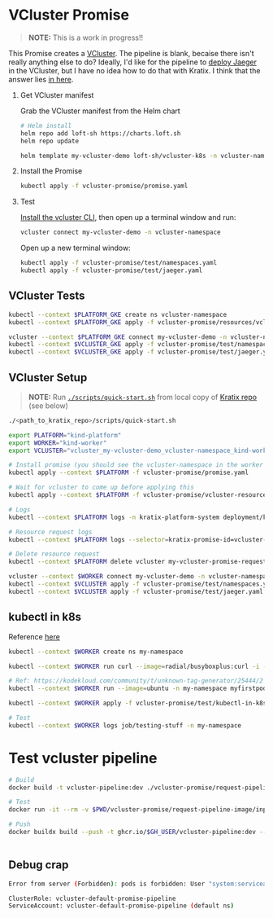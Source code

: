 # VCluster Promise

> **NOTE:** This is a work in progress!!

This Promise creates a [VCluster](https://www.vcluster.com/). The pipeline is blank, becaise there isn't really anything else to do? Ideally, I'd like for the pipeline to [deploy Jaeger](test/) in the VCluster, but I have no idea how to do that with Kratix. I think that the answer lies [in here](https://www.vcluster.com/docs/operator/external-access).


1. Get VCluster manifest

    Grab the VCluster manifest from the Helm chart

    ```bash
    # Helm install
    helm repo add loft-sh https://charts.loft.sh
    helm repo update

    helm template my-vcluster-demo loft-sh/vcluster-k8s -n vcluster-namespace > vcluster-promise/resources/vcluster.yaml
    ```

2. Install the Promise

    ```bash
    kubectl apply -f vcluster-promise/promise.yaml
    ```

3. Test

    [Install the vcluster CLI](https://www.vcluster.com/docs/getting-started/setup), then open up a terminal window and run:

    ```bash
    vcluster connect my-vcluster-demo -n vcluster-namespace
    ```

    Open up a new terminal window:

    ```bash
    kubectl apply -f vcluster-promise/test/namespaces.yaml
    kubectl apply -f vcluster-promise/test/jaeger.yaml
    ```


## VCluster Tests

```bash
kubectl --context $PLATFORM_GKE create ns vcluster-namespace
kubectl --context $PLATFORM_GKE apply -f vcluster-promise/resources/vcluster.yaml 

vcluster --context $PLATFORM_GKE connect my-vcluster-demo -n vcluster-namespace
kubectl --context $VCLUSTER_GKE apply -f vcluster-promise/test/namespaces.yaml
kubectl --context $VCLUSTER_GKE apply -f vcluster-promise/test/jaeger.yaml
```

## VCluster Setup

>**NOTE:** Run [`./scripts/quick-start.sh`](https://github.com/syntasso/kratix/blob/main/scripts/quick-start.sh) from local copy of [Kratix repo](https://github.com/syntasso/kratix) (see below)

```bash
./<path_to_kratix_repo>/scripts/quick-start.sh

export PLATFORM="kind-platform"
export WORKER="kind-worker"
export VCLUSTER="vcluster_my-vcluster-demo_vcluster-namespace_kind-worker"

# Install promise (you should see the vcluster-namespace in the worker cluster)
kubectl apply --context $PLATFORM -f vcluster-promise/promise.yaml

# Wait for vcluster to come up before applying this
kubectl apply --context $PLATFORM -f vcluster-promise/vcluster-resource-request.yaml

# Logs
kubectl --context $PLATFORM logs -n kratix-platform-system deployment/kratix-platform-controller-manager --container manager -f

# Resource request logs
kubectl --context $PLATFORM logs --selector=kratix-promise-id=vcluster-default --container xaas-request-pipeline-stage-0

# Delete resource request
kubectl --context $PLATFORM delete vcluster my-vcluster-promise-request

vcluster --context $WORKER connect my-vcluster-demo -n vcluster-namespace
kubectl --context $VCLUSTER apply -f vcluster-promise/test/namespaces.yaml
kubectl --context $VCLUSTER apply -f vcluster-promise/test/jaeger.yaml
```

## kubectl in k8s

Reference [here](https://stackoverflow.com/a/60928656)

```bash
kubectl --context $WORKER create ns my-namespace

kubectl --context $WORKER run curl --image=radial/busyboxplus:curl -i --tty -n my-namespace

# Ref: https://kodekloud.com/community/t/unknown-tag-generator/25444/2
kubectl --context $WORKER run --image=ubuntu -n my-namespace myfirstpod -- labels=example=myfirstpod

kubectl --context $WORKER apply -f vcluster-promise/test/kubectl-in-k8s.yaml

# Test
kubectl --context $WORKER logs job/testing-stuff -n my-namespace
```

# Test vcluster pipeline

```bash
# Build
docker build -t vcluster-pipeline:dev ./vcluster-promise/request-pipeline-image/

# Test
docker run -it --rm -v $PWD/vcluster-promise/request-pipeline-image/input:/input -v $PWD/vcluster-promise/request-pipeline-image/output:/output vcluster-pipeline:dev /bin/bash

# Push
docker buildx build --push -t ghcr.io/$GH_USER/vcluster-pipeline:dev --platform=linux/arm64,linux/amd64 ./vcluster-promise/request-pipeline-image/
  
```

## Debug crap

```bash
Error from server (Forbidden): pods is forbidden: User "system:serviceaccount:default:vcluster-default-promise-pipeline" cannot list resources

ClusterRole: vcluster-default-promise-pipeline 
ServiceAccount: vcluster-default-promise-pipeline (default ns)

```